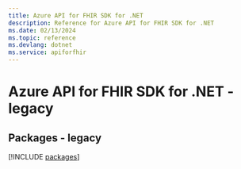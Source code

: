 ```yaml
---
title: Azure API for FHIR SDK for .NET
description: Reference for Azure API for FHIR SDK for .NET
ms.date: 02/13/2024
ms.topic: reference
ms.devlang: dotnet
ms.service: apiforfhir
---
```

# Azure API for FHIR SDK for .NET - legacy
## Packages - legacy
[!INCLUDE [packages](api-for-fhir-index.md)]